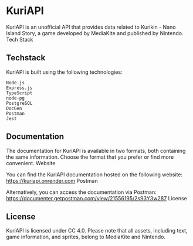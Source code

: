 # KuriAPI

KuriAPI is an unofficial API that provides data related to Kurikin - Nano Island Story, a game developed by MediaKite and published by Nintendo.
Tech Stack

## Techstack

KuriAPI is built using the following technologies:

    Node.js
    Express.js
    TypeScript
    node-pg
    PostgreSQL
    DocGen
    Postman
    Jest

## Documentation

The documentation for KuriAPI is available in two formats, both containing the same information. Choose the format that you prefer or find more convenient.
Website

You can find the KuriAPI documentation hosted on the following website:
https://kuriapi.onrender.com
Postman

Alternatively, you can access the documentation via Postman:
https://documenter.getpostman.com/view/21556195/2s93Y3w287
License


## License

KuriAPI is licensed under CC 4.0. Please note that all assets, including text, game information, and sprites, belong to MediaKite and Nintendo.
